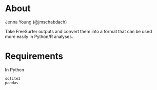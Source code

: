 # About

Jenna Young (@jmschabdach)

Take FreeSurfer outputs and convert them into a format that can be used more easily in Python/R analyses.

# Requirements

In Python

```
sqlite3
pandas
```


